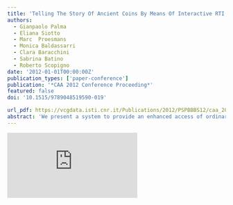 ```yaml
---
title: 'Telling The Story Of Ancient Coins By Means Of Interactive RTI Images Visualization'
authors:
  - Gianpaolo Palma
  - Eliana Siotto
  - Marc  Proesmans
  - Monica Baldassarri
  - Clara Baracchini
  - Sabrina Batino
  - Roberto Scopigno
date: '2012-01-01T00:00:00Z'
publication_types: ['paper-conference']
publication: '*CAA 2012 Conference Proceeding*'
featured: false
doi: '10.1515/9789048519590-019'

url_pdf: https://vcgdata.isti.cnr.it/Publications/2012/PSPBBBS12/caa_2012.pdf
abstract: 'We present a system to provide an enhanced access of ordinary people to a collection of ancient coins, preserved in the National Museum of San Matteo in Pisa (Italy). Those coins have been digitized to produce RTI representations and are presented to museum visitors together with data telling their story. The interactive presentation system, designed to be deployed either by a museum kiosk or by a web site, is composed of two integrated sections: a brief introduction to the different subsets of coins; an interactive RTI viewer. The coins are organized in different subsets to better present them to a public of inexperienced visitors. The viewer supports the interaction with the RTI image through a set of functionalities: changing the light direction; zooming; panning over the image; flipping the coin; visualizing hot spots, which link specific areas on the coin with descriptive HTML hypertext.'
---
```

<div class='embed-container'><iframe src='https://www.youtube.com/embed/SpZ4kxkgQzM' frameborder='0' allowfullscreen></iframe></div>